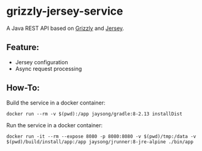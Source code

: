 # grizzly-jersey-service

A Java REST API based on [Grizzly](https://grizzly.java.net/) and [Jersey](https://jersey.java.net).

## Feature:

- Jersey configuration
- Async request processing

## How-To:
Build the service in a docker container:
```
docker run --rm -v $(pwd):/app jaysong/gradle:8-2.13 installDist
```
Run the service in a docker container:
```
docker run -it --rm --expose 8080 -p 8080:8080 -v $(pwd)/tmp:/data -v $(pwd)/build/install/app:/app jaysong/jrunner:8-jre-alpine ./bin/app
```
